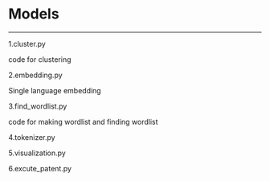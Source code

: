 # Models
----------------
1.cluster.py


code for clustering


2.embedding.py


Single language embedding


3.find_wordlist.py


code for making wordlist and finding wordlist


4.tokenizer.py


5.visualization.py


6.excute_patent.py
